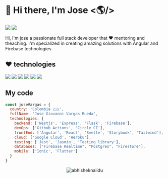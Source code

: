 # 👋 Hi there, I'm Jose <🌎/>

![](https://visitor-badge.glitch.me/badge?page_id=j0s3v4rg4s) <a href="https://www.linkedin.com/in/jose-giovanni-vargas-rueda-43a641141">
  <img src="https://img.shields.io/badge/LinkedIn-0077B5?style=for-the-badge&logo=linkedin&logoColor=white" />
</a>

Hi, I'm jose a passionate full stack developer that ❤️ mentoring and theaching. I'm specialized in creating amazing solutions with Angular and Firebase technologies 

## ❤️ technologies 
<img src="https://img.icons8.com/color/48/000000/angularjs.png"/> <img src="https://img.icons8.com/ultraviolet/40/000000/react--v2.png"/> <img src="https://img.icons8.com/doodle/48/000000/svetle.png"/> <img src="https://img.icons8.com/fluency/48/000000/flutter.png"/> <img src="https://img.icons8.com/color/48/000000/firebase.png"/> <img src="https://img.icons8.com/color/48/000000/nodejs.png"/>

## My code

```js
const joseVargas = {
  country: 'Colombia 🇨🇴',
  fullName: 'Jose Giovanni Vargas Rueda',
  technologies: {
    backend: ['Nestjs', 'Express', 'Flask', 'Firebase'],
    devOps: ['Github Actions', 'Circle CI'],
    frontEnd: ['Angular', 'React', 'Svelte', 'Storybook', 'Tailwind'],
    cloud: ['Google Cloud', 'Heroku'],
    testing: ['Jest', 'Jasmin', 'Testing library'],
    databases: ["Firebase Realtime", "Postgres", "Firestore"],
    mobile: ['Ionic', 'Flutter']
  }
}
```

<p align="center"> <img src="https://github-readme-stats.vercel.app/api?username=j0s3v4rg4s&show_icons=true&theme=gotham" alt="abhisheknaiidu" />

